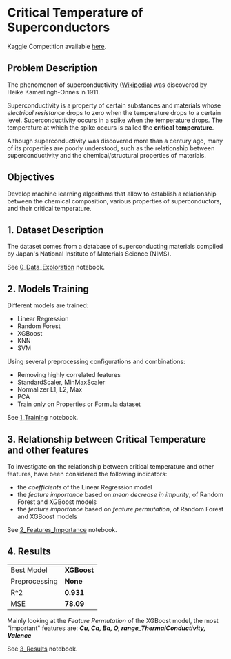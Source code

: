 # Critical Temperature of Superconductors

Kaggle Competition available [here](https://www.kaggle.com/competitions/critical-temperature-of-superconductors/overview).

## Problem Description
The phenomenon of superconductivity ([Wikipedia](https://en.wikipedia.org/wiki/Superconductivity)) was discovered by Heike Kamerlingh-Onnes in 1911.

Superconductivity is a property of certain substances and materials whose *electrical resistance* drops to zero when the temperature drops to a certain level. Superconductivity occurs in a spike when the temperature drops. The temperature at which the spike occurs is called the **critical temperature**.

Although superconductivity was discovered more than a century ago, many of its properties are poorly understood, such as the relationship between superconductivity and the chemical/structural properties of materials.


## Objectives
Develop machine learning algorithms that allow to establish a relationship between the chemical composition, various properties of superconductors, and their critical temperature.


## 1. Dataset Description
The dataset comes from a database of superconducting materials compiled by Japan's National Institute of Materials Science (NIMS).

See [0_Data_Exploration](https://github.com/RiccardoEvangelisti/Evangelisti-Critical-temperature-of-superconductors/blob/main/0_Data_Exploration.ipynb) notebook.

## 2. Models Training
Different models are trained:
- Linear Regression
- Random Forest
- XGBoost
- KNN
- SVM

Using several preprocessing configurations and combinations:
- Removing highly correlated features
- StandardScaler, MinMaxScaler
- Normalizer L1, L2, Max
- PCA
- Train only on Properties or Formula dataset

See [1_Training](https://github.com/RiccardoEvangelisti/Evangelisti-Critical-temperature-of-superconductors/blob/main/1_Training.ipynb) notebook.

## 3. Relationship between Critical Temperature and other features
To investigate on the relationship between critical temperature and other features, have been considered the following indicators:
- the *coefficients* of the Linear Regression model
- the *feature importance* based on *mean decrease in impurity*, of Random Forest and XGBoost models
- the *feature importance* based on *feature permutation*, of Random Forest and XGBoost models

See [2_Features_Importance](https://github.com/RiccardoEvangelisti/Evangelisti-Critical-temperature-of-superconductors/blob/main/2_Features_Importance.ipynb) notebook.

## 4. Results

|   |   |
|---|---|
|Best Model| **XGBoost**|
|Preprocessing| **None**|
| R^2| **0.931** |
| MSE | **78.09** |

Mainly looking at the *Feature Permutation* of the XGBoost model, the most "important" features are: ***Cu, Ca, Ba, O, range_ThermalConductivity, Valence***

See [3_Results](https://github.com/RiccardoEvangelisti/Evangelisti-Critical-temperature-of-superconductors/blob/main/3_Results.ipynb) notebook.